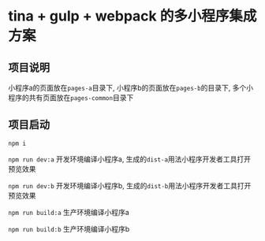 # tina + gulp + webpack 的多小程序集成方案

## 项目说明

小程序a的页面放在`pages-a`目录下, 小程序b的页面放在`pages-b`的目录下, 多个小程序的共有页面放在`pages-common`目录下

## 项目启动

`npm i`

`npm run dev:a` 开发环境编译小程序a, 生成的`dist-a`用法小程序开发者工具打开预览效果

`npm run dev:b` 开发环境编译小程序b, 生成的`dist-b`用法小程序开发者工具打开预览效果

`npm run build:a` 生产环境编译小程序a

`npm run build:b` 生产环境编译小程序b